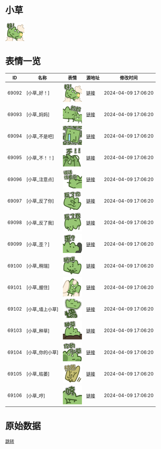 # 小草

<img src="./cover.png" height="60" alt="cover" />

# 表情一览

|ID|名称|表情|源地址|修改时间|
|----|----|----|----|----|
|69092|[小草_好！]|<img src="./pic/069092_%5B小草_好！%5D.png" height="60" alt="好！"/>|[链接](https://i0.hdslb.com/bfs/garb/df591ab38d49760318cf090752fe6e60c5b2764e.png)|2024-04-09 17:06:20|
|69093|[小草_妈妈]|<img src="./pic/069093_%5B小草_妈妈%5D.png" height="60" alt="妈妈"/>|[链接](https://i0.hdslb.com/bfs/garb/682188eeba71d67b0740b303b91c52117ec1e117.png)|2024-04-09 17:06:20|
|69094|[小草_不是吧]|<img src="./pic/069094_%5B小草_不是吧%5D.png" height="60" alt="不是吧"/>|[链接](https://i0.hdslb.com/bfs/garb/c1c8dab43e97cef666a83103144875b056da1d07.png)|2024-04-09 17:06:20|
|69095|[小草_不！！]|<img src="./pic/069095_%5B小草_不！！%5D.png" height="60" alt="不！！"/>|[链接](https://i0.hdslb.com/bfs/garb/d6d86d8c6051eb5f45787284f71c97dc559574cc.png)|2024-04-09 17:06:20|
|69096|[小草_注意点]|<img src="./pic/069096_%5B小草_注意点%5D.png" height="60" alt="注意点"/>|[链接](https://i0.hdslb.com/bfs/garb/87e4ec97876056d83a92887f403279dd2d11e6fb.png)|2024-04-09 17:06:20|
|69097|[小草_反了你]|<img src="./pic/069097_%5B小草_反了你%5D.png" height="60" alt="反了你"/>|[链接](https://i0.hdslb.com/bfs/garb/79f9c3c31848bb05a22746cc2c4bc9fd52339911.png)|2024-04-09 17:06:20|
|69098|[小草_反了我]|<img src="./pic/069098_%5B小草_反了我%5D.png" height="60" alt="反了我"/>|[链接](https://i0.hdslb.com/bfs/garb/102d4aedeae9ce2eebfc3e9a86c892ab3a500dfe.png)|2024-04-09 17:06:20|
|69099|[小草_歪？]|<img src="./pic/069099_%5B小草_歪？%5D.png" height="60" alt="歪？"/>|[链接](https://i0.hdslb.com/bfs/garb/f5e307a88b94d1b312a726f2b3bbdd115e517941.png)|2024-04-09 17:06:20|
|69100|[小草_稍瑞]|<img src="./pic/069100_%5B小草_稍瑞%5D.png" height="60" alt="稍瑞"/>|[链接](https://i0.hdslb.com/bfs/garb/3fe394eede1b73a021605f2c722e04a2a703b7a1.png)|2024-04-09 17:06:20|
|69101|[小草_握住]|<img src="./pic/069101_%5B小草_握住%5D.png" height="60" alt="握住"/>|[链接](https://i0.hdslb.com/bfs/garb/3a277c9f26894f05dd10e426b3597126993d7201.png)|2024-04-09 17:06:20|
|69102|[小草_墙上小草]|<img src="./pic/069102_%5B小草_墙上小草%5D.png" height="60" alt="墙上小草"/>|[链接](https://i0.hdslb.com/bfs/garb/ec71a96387733720f62c00669297f2b091009a90.png)|2024-04-09 17:06:20|
|69103|[小草_种草]|<img src="./pic/069103_%5B小草_种草%5D.png" height="60" alt="种草"/>|[链接](https://i0.hdslb.com/bfs/garb/ee8ce34e7744cf9f877c6c029ad9d2303290c314.png)|2024-04-09 17:06:20|
|69104|[小草_你的小草]|<img src="./pic/069104_%5B小草_你的小草%5D.png" height="60" alt="你的小草"/>|[链接](https://i0.hdslb.com/bfs/garb/bb9af4761f51b0f736b943c24b989e075b1fd6d7.png)|2024-04-09 17:06:20|
|69105|[小草_枯萎]|<img src="./pic/069105_%5B小草_枯萎%5D.png" height="60" alt="枯萎"/>|[链接](https://i0.hdslb.com/bfs/garb/0e74e395fce932e3776255f9b496fec6eb704cdc.png)|2024-04-09 17:06:20|
|69106|[小草_哼]|<img src="./pic/069106_%5B小草_哼%5D.png" height="60" alt="哼"/>|[链接](https://i0.hdslb.com/bfs/garb/fd8f07d21977c4bda9c2cbba51f6c30ab46fc52f.png)|2024-04-09 17:06:20|

# 原始数据

[跳转](./raw.json)

